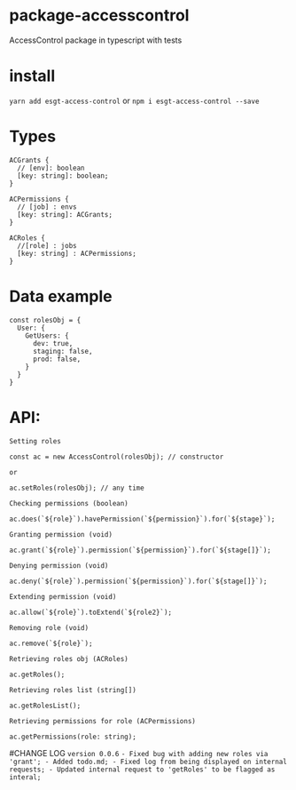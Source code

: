 # package-accesscontrol
AccessControl package in typescript with tests

# install
`yarn add esgt-access-control`
or
`npm i esgt-access-control --save`

# Types
  ```
  ACGrants {
    // [env]: boolean
    [key: string]: boolean;
  }
  ```

  ```
  ACPermissions {
    // [job] : envs
    [key: string]: ACGrants;
  }
  ```

  ```
  ACRoles {
    //[role] : jobs
    [key: string] : ACPermissions;
  }
  ```

# Data example
```
const rolesObj = {
  User: {
    GetUsers: {
      dev: true,
      staging: false,
      prod: false,
    }
  }
}
```

# API:
`Setting roles`
```
const ac = new AccessControl(rolesObj); // constructor

or

ac.setRoles(rolesObj); // any time
```
`Checking permissions (boolean)`
```
ac.does(`${role}`).havePermission(`${permission}`).for(`${stage}`);
```
`Granting permission (void)`
```
ac.grant(`${role}`).permission(`${permission}`).for(`${stage[]}`);
```
`Denying permission (void)`
```
ac.deny(`${role}`).permission(`${permission}`).for(`${stage[]}`);
```
`Extending permission (void)`
```
ac.allow(`${role}`).toExtend(`${role2}`);
```
`Removing role (void)`
```
ac.remove(`${role}`);
```
`Retrieving roles obj (ACRoles)`
```
ac.getRoles();
```
`Retrieving roles list (string[])`
```
ac.getRolesList();
```
`Retrieving permissions for role (ACPermissions)`
```
ac.getPermissions(role: string);
```

#CHANGE LOG
  `version 0.0.6`
    ```
    - Fixed bug with adding new roles via 'grant';
    - Added todo.md;
    - Fixed log from being displayed on internal requests;
    - Updated internal request to 'getRoles' to be flagged as interal;
    ```
